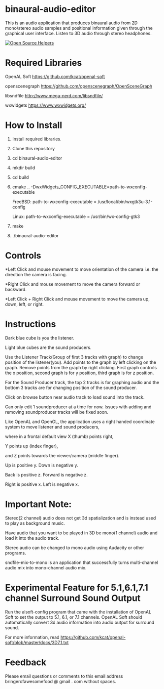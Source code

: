 # binaural-audio-editor
This is an audio application that produces binaural audio from 2D mono/stereo audio samples and positional information given through the graphical user interface. Listen to 3D audio through stereo headphones.

[![Open Source Helpers](https://www.codetriage.com/adct-the-experimenter/binaural-audio-editor/badges/users.svg)](https://www.codetriage.com/adct-the-experimenter/binaural-audio-editor)

# Required Libraries
OpenAL Soft https://github.com/kcat/openal-soft

openscenegraph https://github.com/openscenegraph/OpenSceneGraph

libsndfile http://www.mega-nerd.com/libsndfile/

wxwidgets https://www.wxwidgets.org/


# How to Install

1. Install required libraries.
2. Clone this repository
3. cd binaural-audio-editor
4. mkdir build
5. cd build
6. cmake .. -DwxWidgets_CONFIG_EXECUTABLE=path-to-wxconfig-executable
    
    FreeBSD: path-to-wxconfig-executable = /usr/local/bin/wxgtk3u-3.1-config
    
    Linux: path-to-wxconfig-executable = /usr/bin/wx-config-gtk3
7. make
8. ./binaural-audio-editor

# Controls

  *Left Click and mouse movement to move orientation of the camera i.e. the direction the camera is facing.
  
  *Right Click and mouse movement to move the camera forward or backward.
  
  *Left Click + Right Click and mouse movement to move the camera up, down, left, or right.

# Instructions
  
  Dark blue cube is you the listener. 
  
  Light blue cubes are the sound producers.

  Use the Listener Track(Group of first 3 tracks with graph) to change position of the listener(you). 
  Add points to the graph by left clicking on the graph. Remove points from the graph by right clicking.
  First graph controls the x position, second graph is for y position, third graph is for z position.
  
  For the Sound Producer track, the top 2 tracks is for graphing audio and the bottom 3 tracks are for changing position of the sound producer.
  
  Click on browse button near audio track to load sound into the track.
  
  Can only edit 1 soundproducer at a time for now. Issues with adding and removing soundproducer tracks will be fixed soon.
  
  Like OpenAL and OpenGL, the application uses a right handed coordinate system to move listener and sound producers, 
  
  where in a frontal default view X (thumb) points right, 
  
  Y points up (index finger), 
  
  and Z points towards the viewer/camera (middle finger). 
  
  Up is positive y. Down is negative y.
  
  Back is positive z. Forward is negative z.
  
  Right is positive x. Left is negative x.

# Important Note:
Stereo(2 channel) audio does not get 3d spatialization and is instead used to play as background music.

Have audio that you want to be played in 3D be mono(1 channel) audio
and load it into the audio track.

Stereo audio can be changed to mono audio using Audacity or other programs.

sndfile-mix-to-mono is an application that successfully turns multi-channel audio mix into mono-channel audio mix.

  
# Experimental Feature for 5.1,6.1,7.1 channel Surround Sound Output
Run the alsoft-config program that came with the installation of OpenAL Soft to
set the output to 5.1, 6.1, or 7.1 channels.
OpenAL Soft should automatically convert 3d audio information into audio output for surround sound.

For more information, read https://github.com/kcat/openal-soft/blob/master/docs/3D7.1.txt 

# Feedback 
Please email questions or comments to this email address bringerofawesomefood @ gmail . com without spaces.
